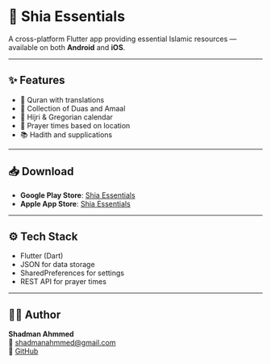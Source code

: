 # 📱 Shia Essentials

A cross-platform Flutter app providing essential Islamic resources — available on both **Android** and **iOS**.

---

## ✨ Features
- 📖 Quran with translations  
- 🙏 Collection of Duas and Amaal  
- 📅 Hijri & Gregorian calendar  
- 🕌 Prayer times based on location  
- 📚 Hadith and supplications  

---

## 📥 Download

- **Google Play Store**: [Shia Essentials](https://play.google.com/store/apps/details?id=com.shadman.shiaessentials)  
- **Apple App Store**: [Shia Essentials](https://apps.apple.com/us/app/shia-essentials/id6743581145)  

---

## ⚙️ Tech Stack
- Flutter (Dart)  
- JSON for data storage  
- SharedPreferences for settings  
- REST API for prayer times  

---

## 👨‍💻 Author
**Shadman Ahmmed**  
📧 shadmanahmmed@gmail.com  
🔗 [GitHub](https://github.com/CoderBoxer)
